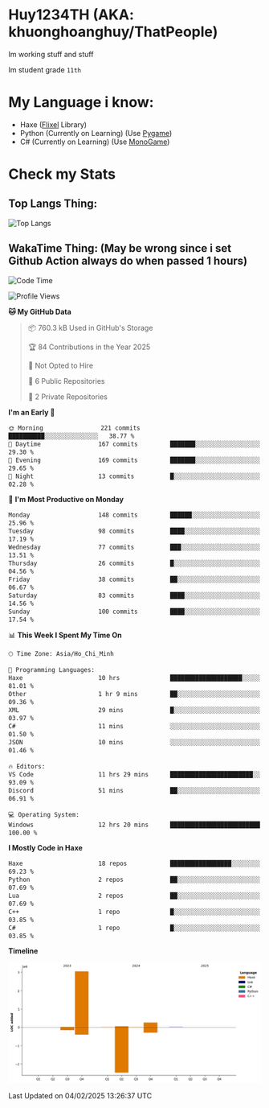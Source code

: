 # Huy1234TH (AKA: khuonghoanghuy/ThatPeople)
Im working stuff and stuff

Im student grade `11th`

# My Language i know:
- Haxe ([Flixel](http://haxeflixel.com/) Library)
- Python (Currently on Learning) (Use [Pygame](https://www.pygame.org/news))
- C# (Currently on Learning) (Use [MonoGame](https://monogame.net/))

# Check my Stats
## Top Langs Thing:
![Top Langs](https://github-readme-stats.vercel.app/api/top-langs/?username=khuonghoanghuy&hide_progress=false)

## WakaTime Thing: (May be wrong since i set Github Action always do when passed 1 hours)
<!--START_SECTION:waka-->
![Code Time](http://img.shields.io/badge/Code%20Time-13%20hrs%2041%20mins-blue)

![Profile Views](http://img.shields.io/badge/Profile%20Views-251-blue)

**🐱 My GitHub Data** 

> 📦 760.3 kB Used in GitHub's Storage 
 > 
> 🏆 84 Contributions in the Year 2025
 > 
> 🚫 Not Opted to Hire
 > 
> 📜 6 Public Repositories 
 > 
> 🔑 2 Private Repositories 
 > 
**I'm an Early 🐤** 

```text
🌞 Morning                221 commits         ██████████░░░░░░░░░░░░░░░   38.77 % 
🌆 Daytime                167 commits         ███████░░░░░░░░░░░░░░░░░░   29.30 % 
🌃 Evening                169 commits         ███████░░░░░░░░░░░░░░░░░░   29.65 % 
🌙 Night                  13 commits          █░░░░░░░░░░░░░░░░░░░░░░░░   02.28 % 
```
📅 **I'm Most Productive on Monday** 

```text
Monday                   148 commits         ██████░░░░░░░░░░░░░░░░░░░   25.96 % 
Tuesday                  98 commits          ████░░░░░░░░░░░░░░░░░░░░░   17.19 % 
Wednesday                77 commits          ███░░░░░░░░░░░░░░░░░░░░░░   13.51 % 
Thursday                 26 commits          █░░░░░░░░░░░░░░░░░░░░░░░░   04.56 % 
Friday                   38 commits          ██░░░░░░░░░░░░░░░░░░░░░░░   06.67 % 
Saturday                 83 commits          ████░░░░░░░░░░░░░░░░░░░░░   14.56 % 
Sunday                   100 commits         ████░░░░░░░░░░░░░░░░░░░░░   17.54 % 
```


📊 **This Week I Spent My Time On** 

```text
🕑︎ Time Zone: Asia/Ho_Chi_Minh

💬 Programming Languages: 
Haxe                     10 hrs              ████████████████████░░░░░   81.01 % 
Other                    1 hr 9 mins         ██░░░░░░░░░░░░░░░░░░░░░░░   09.36 % 
XML                      29 mins             █░░░░░░░░░░░░░░░░░░░░░░░░   03.97 % 
C#                       11 mins             ░░░░░░░░░░░░░░░░░░░░░░░░░   01.50 % 
JSON                     10 mins             ░░░░░░░░░░░░░░░░░░░░░░░░░   01.46 % 

🔥 Editors: 
VS Code                  11 hrs 29 mins      ███████████████████████░░   93.09 % 
Discord                  51 mins             ██░░░░░░░░░░░░░░░░░░░░░░░   06.91 % 

💻 Operating System: 
Windows                  12 hrs 20 mins      █████████████████████████   100.00 % 
```

**I Mostly Code in Haxe** 

```text
Haxe                     18 repos            █████████████████░░░░░░░░   69.23 % 
Python                   2 repos             ██░░░░░░░░░░░░░░░░░░░░░░░   07.69 % 
Lua                      2 repos             ██░░░░░░░░░░░░░░░░░░░░░░░   07.69 % 
C++                      1 repo              █░░░░░░░░░░░░░░░░░░░░░░░░   03.85 % 
C#                       1 repo              █░░░░░░░░░░░░░░░░░░░░░░░░   03.85 % 
```



**Timeline**

![Lines of Code chart](https://raw.githubusercontent.com/khuonghoanghuy/khuonghoanghuy/main/assets/bar_graph.png)


 Last Updated on 04/02/2025 13:26:37 UTC
<!--END_SECTION:waka-->

